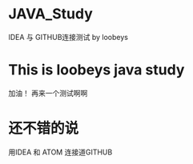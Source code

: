 # JAVA_Study
IDEA 与 GITHUB连接测试 by loobeys
# This is loobeys java study
加油！
再来一个测试啊啊
# 还不错的说
用IDEA 和 ATOM 连接道GITHUB
 
